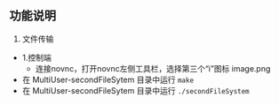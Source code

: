 ## 功能说明
1. 文件传输
- 1.控制端
    - 连接novnc，打开novnc左侧工具栏，选择第三个“i”图标
    image.png
- 在 MultiUser-secondFileSytem 目录中运行 `make`
- 在 MultiUser-secondFileSytem 目录中运行 `./secondFileSystem`
